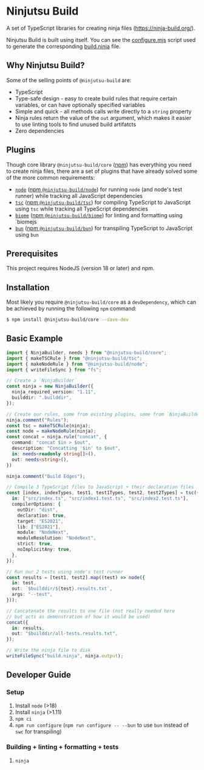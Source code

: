 # Ninjutsu Build

A set of TypeScript libraries for creating ninja files (https://ninja-build.org/).

Ninjutsu Build is built using itself. You can see the [configure.mjs](configure.mjs)
script used to generate the corresponding [build.ninja](build.ninja) file.

## Why Ninjutsu Build?

Some of the selling points of `@ninjutsu-build` are:

  * TypeScript
  * Type-safe design - easy to create build rules that require certain variables, or
    can have optionally specified variables
  * Simple and quick - all methods calls write directly to a `string` property
  * Ninja rules return the value of the `out` argument, which makes it easier to use
    linting tools to find unused build artifatcts
  * Zero dependencies

## Plugins

Though core library `@ninjutsu-build/core` ([npm](https://www.npmjs.com/package/@ninjutsu-build/core))
has everything you need to create ninja files, there are a set of plugins that have already solved
some of the more common requirements:

  - [`node`](packages/node/README.md) ([npm `@ninjutsu-build/node`](https://www.npmjs.com/package/@ninjutsu-build/node))
    for running `node` (and node's test runner) while tracking all JavaScript dependencies
  - [`tsc`](packages/tsc/README.md) ([npm `@ninjutsu-build/tsc`](https://www.npmjs.com/package/@ninjutsu-build/tsc))
    for compiling TypeScript to JavaScript using `tsc` while tracking all TypeScript dependencies
  - [`biome`](packages/biome/README.md) ([npm `@ninjutsu-build/biome`](https://www.npmjs.com/package/@ninjutsu-build/biome))
    for linting and formatting using `biomejs
  - [`bun`](packages/bun/README.md) ([npm `@ninjutsu-build/bun`](https://www.npmjs.com/package/@ninjutsu-build/bun))
    for transpiling TypeScript to JavaScript using `bun`

## Prerequisites

This project requires NodeJS (version 18 or later) and npm.

## Installation

Most likely you require `@ninjutsu-build/core` as a `devDependency`, which can be
achieved by running the following `npm` command:

```bash
$ npm install @ninjutsu-build/core --save-dev
```

## Basic Example

```ts
import { NinjaBuilder, needs } from "@ninjutsu-build/core";
import { makeTSCRule } from "@ninjutsu-build/tsc";
import { makeNodeRule } from "@ninjutsu-build/node";
import { writeFileSync } from "fs";

// Create a `NinjaBuilder`
const ninja = new NinjaBuilder({
  ninja_required_version: "1.11",
  builddir: ".builddir",
});

// Create our rules, some from existing plugins, some from `NinjaBuilder.rule`
ninja.comment("Rules");
const tsc = makeTSCRule(ninja);
const node = makeNodeRule(ninja);
const concat = ninja.rule("concat", {
  command: "concat $in > $out",
  description: "Concatting '$in' to $out",
  in: needs<readonly string[]>(),
  out: needs<string>(),
})

ninja.comment("Build Edges");

// Compile 3 TypeScript files to JavaScript + their declaration files
const [index, indexTypes, test1, test1Types, test2, test2Types] = tsc({
  in: ["src/index.ts", "src/index1.test.ts", "src/index2.test.ts"],
  compilerOptions: {
    outDir: "dist",
    declaration: true,
    target: "ES2021",
    lib: ["ES2021"],
    module: "NodeNext",
    moduleResolution: "NodeNext",
    strict: true,
    noImplicitAny: true,
  },
});

// Run our 2 tests using node's test runner
const results = [test1, test2].map((test) => node({
  in: test,
  out: `$builddir/${test}.results.txt`,
  args: "--test",
}));

// Concatenate the results to one file (not really needed here
// but acts as demonstration of how it would be used)
concat({
  in: results,
  out: "$builddir/all-tests.results.txt",
});

// Write the ninja file to disk
writeFileSync("build.ninja", ninja.output);
```

## Developer Guide

### Setup

  1. Install `node` (>18)
  2. Install `ninja` (>1.11)
  3. `npm ci`
  4. `npm run configure` (`npm run configure -- --bun` to use `bun` instead of `swc` for transpiling)

### Building + linting + formatting + tests

  1. `ninja`
